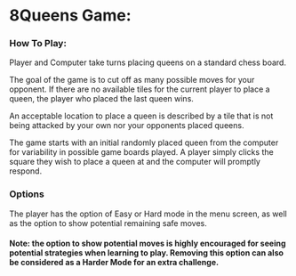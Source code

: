 # 8Queens Game:

### <b>How To Play:</b>
Player and Computer take turns placing queens on a standard chess board.

The goal of the game is to cut off as many possible moves for your opponent. If there are no available tiles for the current player to place a queen, the player who placed the last queen wins.

An acceptable location to place a queen is described by a tile that is not being attacked by your own nor your opponents placed queens. 

The game starts with an initial randomly placed queen from the computer for variability in possible game boards played. A player simply clicks the square they wish to place a queen at and the computer will promptly respond.

### <b>Options</b>
The player has the option of Easy or Hard mode in the menu screen, as well as the option to show potential remaining safe moves.

#### <b>Note: the option to show potential moves is highly encouraged for seeing potential strategies when learning to play. Removing this option can also be considered as a Harder Mode for an extra challenge.</b>

